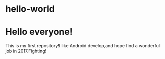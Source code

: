 # hello-world

# Hello everyone!
This is my first repository!I like Android develop,and hope find a wonderful job in 2017.Fighting!
